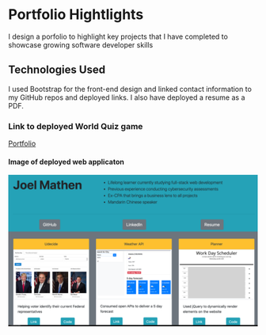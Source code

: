# Portfolio Hightlights
I design a porfolio to highlight key projects that I have completed to showcase growing software developer skills

## Technologies Used
I used Bootstrap for the front-end design and linked contact information to my GitHub repos and deployed links. I also have deployed a resume as a PDF. 

### Link to deployed World Quiz game
[Portfolio](https://crackedsnowboard.github.io/portfolio-highlights/)


#### Image of deployed web applicaton
<img src="assets/overview.png">
    